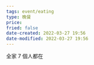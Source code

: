 ```yaml
---
tags: event/eating
type: 晚餐
price: 
fried: false
date-created: 2022-03-27 19:56
date-modified: 2022-03-27 19:56
---
```


全家 7 個人都在


